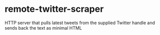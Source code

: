 # remote-twitter-scraper
HTTP server that pulls latest tweets from the supplied Twitter handle and sends back the text as minimal HTML
